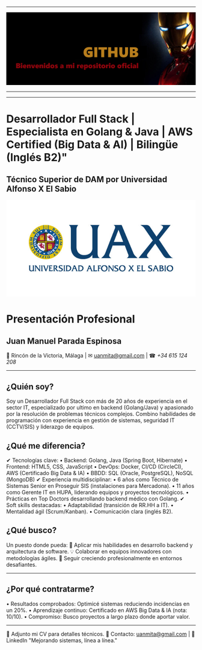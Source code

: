 ***
![Imagen_de_portada](recursos/logo_iron.png)
***
***

# Desarrollador Full Stack | Especialista en Golang & Java | AWS Certified (Big Data & AI) | Bilingüe (Inglés B2)"
## Técnico Superior de DAM por Universidad Alfonso X El Sabio
![Imagen_de_portada](recursos/logo_uax.jpg)
# Presentación Profesional
## Juan Manuel Parada Espinosa
📍 Rincón de la Victoria, Málaga | ✉ uanmita@gmail.com | ☎ *+34 615 124 208*
________________________________________
## ¿Quién soy?
Soy un Desarrollador Full Stack con más de 20 años de experiencia en el sector IT, especializado por ultimo en backend (Golang/Java) y apasionado por la resolución de problemas técnicos complejos. Combino habilidades de programación con experiencia en gestión de sistemas, seguridad IT (CCTV/SIS) y liderazgo de equipos.
## ¿Qué me diferencia?
✔ Tecnologías clave:
•	Backend: Golang, Java (Spring Boot, Hibernate)
•	Frontend: HTML5, CSS, JavaScript
•	DevOps: Docker, CI/CD (CircleCI), AWS (Certificado Big Data & IA)
•	BBDD: SQL (Oracle, PostgreSQL), NoSQL (MongoDB)
✔ Experiencia multidisciplinar:
•	6 años como Técnico de Sistemas Senior en Proseguir SIS (instalaciones para Mercadona).
•	11 años como Gerente IT en HUPA, liderando equipos y proyectos tecnológicos.
•	Prácticas en Top Doctors desarrollando backend médico con Golang.
✔ Soft skills destacadas:
•	Adaptabilidad (transición de RR.HH a IT).
•	Mentalidad ágil (Scrum/Kanban).
•	Comunicación clara (inglés B2).
## ¿Qué busco?
Un puesto donde pueda:
🚀 Aplicar mis habilidades en desarrollo backend y arquitectura de software.
💡 Colaborar en equipos innovadores con metodologías ágiles.
🌱 Seguir creciendo profesionalmente en entornos desafiantes.
________________________________________
## ¿Por qué contratarme?
•	Resultados comprobados: Optimicé sistemas reduciendo incidencias en un 20%.
•	Aprendizaje continuo: Certificado en AWS Big Data & IA (nota: 10/10).
•	Compromiso: Busco proyectos a largo plazo donde aportar valor.
________________________________________
📌 Adjunto mi CV para detalles técnicos.
📩 Contacto: uanmita@gmail.com | 🔗 LinkedIn
"Mejorando sistemas, línea a línea."

